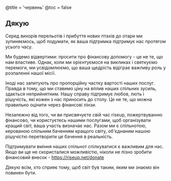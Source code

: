@title = 'червень'
@toc = false


Дякую
-----

Серед вихорів перельотів і прибуття нових птахів до отари ми зупиняємось, щоб подумати, як ваша підтримка підтримує нас протягом усього часу.

Ми будемо відвертими: просити про фінансову допомогу - це не те, що нам властиве. Однак, коли ми орієнтуємося на викликах і святкуємо перемоги, ми усвідомлюємо, що ваша щедрість відіграє важливу роль у розпаленні нашої місії.

Іноді нас запитують про пропорційну частку вартості наших послуг. Правда в тому, що ми ставимо ціну на вплив наших спільних зусиль, здається неприйнятним. Нашу справу підтримує любов, лють і рішучість, які кожен з нас приносить до столу. Це не те, що можна правильно оцінити через фінансові лінзи.

Незалежно від того, чи ви присвячуєте свій час riseup, пожертвуванню фінансово, чи користуєтесь нашими послугами, щоб організувати кращий світ, ваша участь визначає нас. Разом ми є спільнотою, керованою спільним баченням кращого світу, об'єднаним нашою рішучістю перетворити це бачення в реальність.

Підтримувати вміння наших спільнот спілкуватися є важливим для нас. Якщо ви ще не скористалися можливістю, ніколи не пізно зробити фінансовий внесок - https://riseup.net/donate

Дякую всім, хто сприяє тому, щоб світ був таким, яким ми знаємо він повинен бути.
